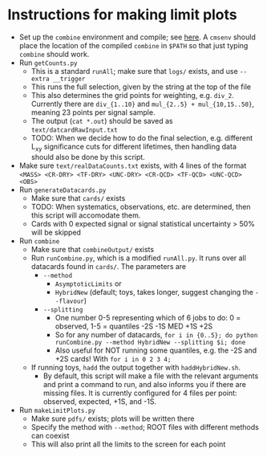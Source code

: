# Instructions for making limit plots

  * Set up the `combine` environment and compile; see [here](http://cms-analysis.github.io/HiggsAnalysis-CombinedLimit/). A `cmsenv` should place the location of the compiled `combine` in `$PATH` so that just typing `combine` should work.
  * Run `getCounts.py`
      * This is a standard `runAll`; make sure that `logs/` exists, and use `--extra __trigger`
      * This runs the full selection, given by the string at the top of the file
      * This also determines the grid points for weighting, e.g. `div_2`. Currently there are `div_{1..10}` and `mul_{2..5} + mul_{10,15..50}`, meaning 23 points per signal sample.
      * The output (`cat *.out`) should be saved as `text/datcardRawInput.txt`
      * TODO: When we decide how to do the final selection, e.g. different L<sub>xy</sub> significance cuts for different lifetimes, then handling data should also be done by this script.
  * Make sure `text/realDataCounts.txt` exists, with 4 lines of the format `<MASS> <CR-DRY> <TF-DRY> <UNC-DRY> <CR-QCD> <TF-QCD> <UNC-QCD> <OBS>`
  * Run `generateDatacards.py`
      * Make sure that `cards/` exists
      * TODO: When systematics, observations, etc. are determined, then this script will accomodate them.
      * Cards with 0 expected signal or signal statistical uncertainty > 50% will be skipped
  * Run `combine`
      * Make sure that `combineOutput/` exists
      * Run `runCombine.py`, which is a modified `runAll.py`. It runs over all datacards found in `cards/`. The parameters are
        * `--method`
            * `AsymptoticLimits` or
            * `HybridNew` (default; toys, takes longer, suggest changing the `--flavour`)
        * `--splitting`
            * One number 0-5 representing which of 6 jobs to do: 0 = observed, 1-5 = quantiles -2S -1S MED +1S +2S
            * So for any number of datacards, `for i in {0..5}; do python runCombine.py --method HybridNew --splitting $i; done`
            * Also useful for NOT running some quantiles, e.g. the -2S and +2S cards! With `for i in 0 2 3 4;`
      * If running toys, `hadd` the output together with `haddHybridNew.sh`.
        * By default, this script will make a file with the relevant arguments and print a command to run, and also informs you if there are missing files. It is currently configured for 4 files per point: observed, expected, +1S, and -1S.
  * Run `makeLimitPlots.py`
      * Make sure `pdfs/` exists; plots will be written there
      * Specify the method with `--method`; ROOT files with different methods can coexist
      * This will also print all the limits to the screen for each point
